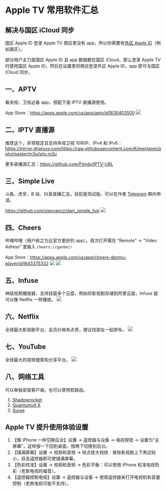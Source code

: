 # Apple TV 常用软件汇总

## 解决与国区 iCloud 同步
国区 Apple ID 登录 Apple TV 商店里没有 app，所以你需要有[外区 Apple ID](https://t.me/GVStore)（例如美区）。

部分用户主力是国区 Apple ID 且 app 数据都在国区 iCloud，那么登录 Apple TV 时使用国区 Apple ID，然后在设置里将商店登录外区 Apple ID，app 即可与国区 iCloud 同步。

## 一、APTV
看央视、卫视必备 app，搭配下面 IPTV 直播源使用。

App Store：https://apps.apple.com/us/app/aptv/id1630403500
![](https://i.imgur.com/VTenBWP.png)

## 二、IPTV 直播源
推荐这个，非常稳定且支持央视卫视 1080P、IPv4 和 IPv6：https://mirror.ghproxy.com/https://raw.githubusercontent.com/Kimentanm/aptv/master/m3u/iptv.m3u

更多直播源汇总：https://github.com/Ftindy/IPTV-URL


## 三、Simple Live
斗鱼、虎牙、B 站、抖音直播汇总。目前是测试版，可以在作者 [Telegram](https://t.me/simplelivetvos) 群内申请。

https://github.com/xiaoyaocz/dart_simple_live
![](https://i.imgur.com/7lYZpgg.png)

## 四、Cheers
哔哩哔哩（用户称之为比官方更好的 app）。首次打开需在 “Remote” → “Video Adress” 里输入 `cheers://ganbei!`

App Store：https://apps.apple.com/us/app/cheers-danmu-player/id1643375332
![](https://i.imgur.com/soCN3cN.png)
![](https://i.imgur.com/raSxcLS.jpg)

## 五、Infuse
神级视频播放器，支持挂载多个云盘，例如将影视剧存储到阿里云盘，Infuse 就可以像 Netflix 一样播放。
![](https://i.imgur.com/BhVFujS.png)

## 六、Netflix
全球最大影视剧平台，会员价格有点贵，建议找朋友一起拼车。
![](https://i.imgur.com/RjBpETt.png)

## 七、YouTube
全球最大的视频搜索和分享平台。
![](https://i.imgur.com/qEbDIgC.png)

## 八、网络工具
可以单独安装客户端，也可以使用软路由。
1. [Shadowrocket](https://apps.apple.com/us/app/shadowrocket/id932747118)
2. [Quantumult X](https://apps.apple.com/jp/app/quantumult-x/id1443988620?l=en-US)
3. [Surge](https://kb.nssurge.com/surge-knowledge-base/guidelines/tvos)


## Apple TV 提升使用体验设置
1. 【像 iPhone 一样切换后台】设置 → 遥控器与设备 → 电视按钮 → 设置为“主屏幕”，这样按一下回到桌面，按两下切换到后台。
2. 【铺满屏幕】设置 → 视频和音频 → 轻点放大视频：某些影视剧上下黑边较小，双击遥控器即可使铺满屏幕。
3. 【色彩校准】设置 → 视频和音频 → 色彩平衡：可以使用 iPhone 校准电视色彩（老款电视的福音）。
4. 【遥控器控制电视】设置 → 遥控器与设备 → 使用遥控器来打开电视机和音量控制（老款电视可能不支持）。
